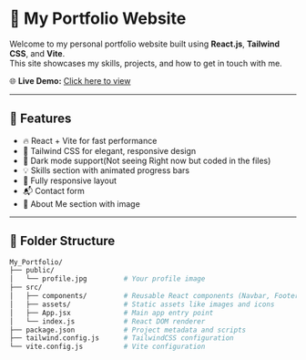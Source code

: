 # 💼 My Portfolio Website

Welcome to my personal portfolio website built using **React.js**, **Tailwind CSS**, and **Vite**.  
This site showcases my skills, projects, and how to get in touch with me.

🌐 **Live Demo:** [Click here to view](https://rahulcse129.github.io/My_Portfolio)

---

## 🚀 Features

- 🔥 React + Vite for fast performance
- 🎨 Tailwind CSS for elegant, responsive design
- 🌙 Dark mode support(Not seeing Right now but coded in the files)
- 💡 Skills section with animated progress bars
- 📱 Fully responsive layout
- 📬 Contact form
- 📸 About Me section with image

---

## 📁 Folder Structure

```bash
My_Portfolio/
├── public/
│   └── profile.jpg         # Your profile image
├── src/
│   ├── components/         # Reusable React components (Navbar, Footer, etc.)
│   ├── assets/             # Static assets like images and icons
│   ├── App.jsx             # Main app entry point
│   └── index.js            # React DOM renderer
├── package.json            # Project metadata and scripts
├── tailwind.config.js      # TailwindCSS configuration
└── vite.config.js          # Vite configuration
